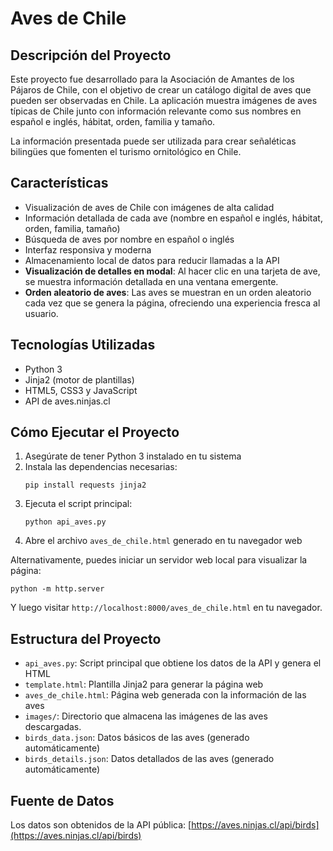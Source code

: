 # Aves de Chile

## Descripción del Proyecto

Este proyecto fue desarrollado para la Asociación de Amantes de los Pájaros de Chile, con el objetivo de crear un catálogo digital de aves que pueden ser observadas en Chile. La aplicación muestra imágenes de aves típicas de Chile junto con información relevante como sus nombres en español e inglés, hábitat, orden, familia y tamaño.

La información presentada puede ser utilizada para crear señaléticas bilingües que fomenten el turismo ornitológico en Chile.

## Características

- Visualización de aves de Chile con imágenes de alta calidad
- Información detallada de cada ave (nombre en español e inglés, hábitat, orden, familia, tamaño)
- Búsqueda de aves por nombre en español o inglés
- Interfaz responsiva y moderna
- Almacenamiento local de datos para reducir llamadas a la API
- **Visualización de detalles en modal**: Al hacer clic en una tarjeta de ave, se muestra información detallada en una ventana emergente.
- **Orden aleatorio de aves**: Las aves se muestran en un orden aleatorio cada vez que se genera la página, ofreciendo una experiencia fresca al usuario.

## Tecnologías Utilizadas

- Python 3
- Jinja2 (motor de plantillas)
- HTML5, CSS3 y JavaScript
- API de aves.ninjas.cl

## Cómo Ejecutar el Proyecto

1. Asegúrate de tener Python 3 instalado en tu sistema
2. Instala las dependencias necesarias:
   ```
   pip install requests jinja2
   ```
3. Ejecuta el script principal:
   ```
   python api_aves.py
   ```
4. Abre el archivo `aves_de_chile.html` generado en tu navegador web

Alternativamente, puedes iniciar un servidor web local para visualizar la página:
```
python -m http.server
```
Y luego visitar `http://localhost:8000/aves_de_chile.html` en tu navegador.

## Estructura del Proyecto

- `api_aves.py`: Script principal que obtiene los datos de la API y genera el HTML
- `template.html`: Plantilla Jinja2 para generar la página web
- `aves_de_chile.html`: Página web generada con la información de las aves
- `images/`: Directorio que almacena las imágenes de las aves descargadas.
- `birds_data.json`: Datos básicos de las aves (generado automáticamente)
- `birds_details.json`: Datos detallados de las aves (generado automáticamente)

## Fuente de Datos

Los datos son obtenidos de la API pública: [https://aves.ninjas.cl/api/birds](https://aves.ninjas.cl/api/birds)
